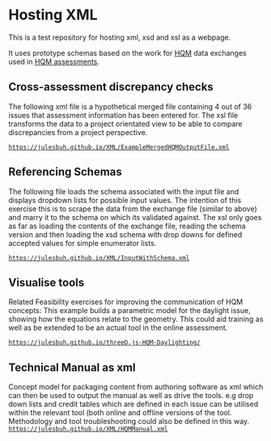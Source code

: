 # Hosting XML
This is a test repository for hosting xml, xsd and xsl as a webpage. 

It uses prototype schemas based on the work for [HQM](http://www.homequalitymark.com/) data exchanges used in [HQM assessments](http://www.homequalitymark.com/).

## Cross-assessment discrepancy checks
The following xml file is a hypothetical merged file containing 4 out of 36 issues that assessment information has been entered for. The xsl file transforms the data to a project orientated view to be able to compare discrepancies from a project perspective. 

[`https://julesbuh.github.io/XML/ExampleMergedHQMOutputFile.xml`](https://julesbuh.github.io/XML/ExampleMergedHQMOutputFile.xml)

## Referencing Schemas
The following file loads the schema associated with the input file and displays dropdown lists for possible input values. The intention of this exercise this is to scrape the data from the exchange file (similar to above) and marry it to the schema on which its validated against. The xsl only goes as far as loading the contents of the exchange file, reading the schema version and then loading the xsd schema with drop downs for defined accepted values for simple enumerator lists.

[`https://julesbuh.github.io/XML/InputWithSchema.xml`](https://julesbuh.github.io/XML/InputWithSchema.xml)

## Visualise tools
Related Feasibility exercises for improving the communication of HQM concepts: This example builds a parametric model for the daylight issue, showing how the equations relate to the geometry. This could aid training as well as be extended to be an actual tool in the online assessment.

[`https://julesbuh.github.io/threeD.js-HQM-Daylighting/`](https://julesbuh.github.io/threeD.js-HQM-Daylighting)

## Technical Manual as xml
Concept model for packaging content from authoring software as xml which can then be used to output the manual as well as drive the tools. e.g drop down lists and credit tables which are defined in each issue can be utilised within the relevant tool (both online and offline versions of the tool. Methodology and tool troubleshooting could also be defined in this way.
[`https://julesbuh.github.io/XML/HQMManual.xml`](https://julesbuh.github.io/XML/HQMManual.xml)
